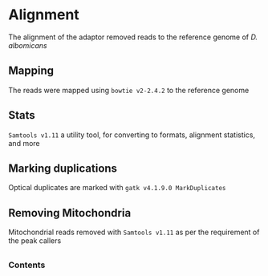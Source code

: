 # Alignment

The alignment of the adaptor removed reads to the reference genome of *D. albomicans*

## Mapping
The reads were mapped using `bowtie v2-2.4.2` to the reference genome

## Stats
`Samtools v1.11` a utility tool, for converting to formats, alignment statistics, and more

## Marking duplications
Optical duplicates are marked with `gatk v4.1.9.0 MarkDuplicates`

## Removing Mitochondria
Mitochondrial reads removed with `Samtools v1.11` as per the requirement of the peak callers

## 

### Contents

